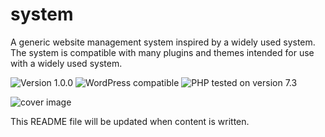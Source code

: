 # system

A generic website management system inspired by a widely used system. The system is compatible with many plugins and themes intended for use with a widely used system.

![Version 1.0.0](https://img.shields.io/badge/Version-1.0.0-ffd000.svg?style=flat-square)
![WordPress compatible](https://img.shields.io/badge/WordPress-compatible-0073aa.svg?style=flat-square)
![PHP tested on version 7.3](https://img.shields.io/badge/PHP-Tested%207.3-8892bf.svg?style=flat-square)

![cover image](https://raw.githubusercontent.com/antibrand/system/master/cover.jpg)

This README file will be updated when content is written.
